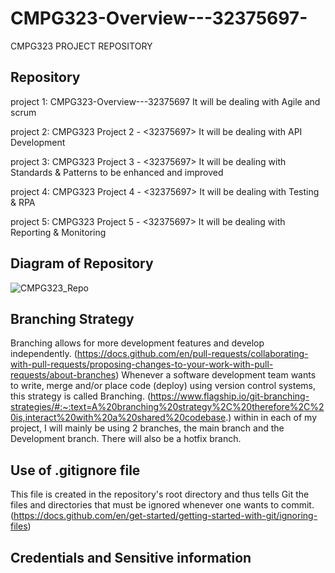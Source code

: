 # CMPG323-Overview---32375697-
CMPG323 PROJECT REPOSITORY

## Repository 

project 1: CMPG323-Overview---32375697
It will be dealing with Agile and scrum
          
project 2: CMPG323 Project 2 - <32375697>
          It will be dealing with API Development
    
project 3: CMPG323 Project 3 - <32375697>
          It will be dealing with Standards & Patterns
          to be enhanced and improved
          
project 4: CMPG323 Project 4 - <32375697>
          It will be dealing with Testing & RPA
        
          
project 5: CMPG323 Project 5 - <32375697>
          It will be dealing with Reporting & Monitoring
       
## Diagram of Repository
![CMPG323_Repo](https://user-images.githubusercontent.com/73006104/185005446-e1762afa-e727-4ee1-af6a-446f8dbba186.png)

          
          
## Branching Strategy
Branching allows for more development features and develop independently. (https://docs.github.com/en/pull-requests/collaborating-with-pull-requests/proposing-changes-to-your-work-with-pull-requests/about-branches)
Whenever a software development team wants to write, merge and/or place code (deploy) using version control systems, this strategy is called Branching. (https://www.flagship.io/git-branching-strategies/#:~:text=A%20branching%20strategy%2C%20therefore%2C%20is,interact%20with%20a%20shared%20codebase.)
within in each of my project, I will mainly be using 2 branches, the main branch and the Development branch. There will also be a hotfix branch.




## Use of .gitignore file
This file is created in the repository's root directory and thus tells Git the files and directories that must be ignored whenever one wants to commit. (https://docs.github.com/en/get-started/getting-started-with-git/ignoring-files)

## Credentials and Sensitive information





